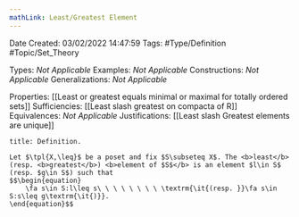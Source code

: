 ```yaml
---
mathLink: Least/Greatest Element
---
```


<div class="topSpace"></div>

Date Created: 03/02/2022 14:47:59
Tags: #Type/Definition #Topic/Set_Theory

Types: <i>Not Applicable</i>
Examples: <i>Not Applicable</i>
Constructions: <i>Not Applicable</i>
Generalizations: <i>Not Applicable</i>

Properties: [[Least or greatest equals minimal or maximal for totally ordered sets]]
Sufficiencies: [[Least slash greatest on compacta of R]]
Equivalences: <i>Not Applicable</i>
Justifications: [[Least slash Greatest elements are unique]]

``` ad-Definition
title: Definition.

Let $\tpl{X,\leq}$ be a poset and fix $S\subseteq X$. The <b>least</b> (resp. <b>greatest</b>) <b>element of $S$</b> is an element $l\in S$ (resp. $g\in S$) such that
$$\begin{equation}
    \fa s\in S:l\leq s\ \ \ \ \ \ \ \ \textrm{\it{(resp. }}\fa s\in S:s\leq g\textrm{\it{)}}.
\end{equation}$$

```
